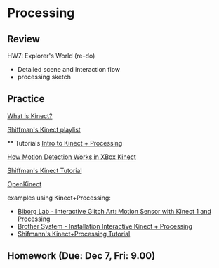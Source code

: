 # Processing

## Review

HW7: Explorer's World (re-do)
- Detailed scene and interaction flow
- processing sketch

## Practice

[What is Kinect?](https://www.youtube.com/watch?v=bydLSVVuaRM)

[Shiffman's Kinect playlist](https://www.youtube.com/playlist?list=PLRqwX-V7Uu6ZMlWHdcy8hAGDy6IaoxUKf)

** Tutorials
[Intro to Kinect + Processing](https://clab.concordia.ca/intro-to-kinect-processing/)

[How Motion Detection Works in XBox Kinect](https://www.wired.com/2010/11/tonights-release-xbox-kinect-how-does-it-work/)

[Shiffman's Kinect Tutorial](https://shiffman.net/p5/kinect/)

[OpenKinect](https://openkinect.org/wiki/Main_Page)

examples using Kinect+Processing:
- [Biborg Lab - Interactive Glitch Art: Motion Sensor with Kinect 1 and Processing](https://www.youtube.com/watch?v=xw-7R1tRvdM)
- [Brother System - Installation Interactive Kinect + Processing](https://www.youtube.com/watch?v=KLOB-T1mgdY)
- [Shifmann's Kinect+Processing Tutorial](https://www.youtube.com/watch?v=QmVNgdapJJM)

## Homework (Due: Dec 7, Fri: 9.00)
